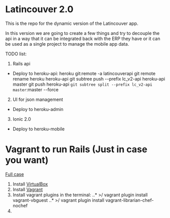 # Latincouver 2.0

This is the repo for the dynamic version of the Latincouver app.

In this version we are going to create a few things and try to decouple the api in a way that it can be integrated back with the ERP they have or it can be used as a single project to manage the mobile app data.

TODO list:
1. Rails api
  - Deploy to heroku-api:
  heroku git:remote -a latincouverapi
  git remote rename heroku heroku-api
  git subtree push --prefix lc_v2-api heroku-api master
  git push heroku-api `git subtree split --prefix lc_v2-api master`:master --force

2. UI for json management
  - Deploy to heroku-admin

3. Ionic 2.0
  - Deploy to heroku-mobile

# Vagrant to run Rails (Just in case you want)

[Full case](https://gorails.com/guides/using-vagrant-for-rails-development)

1. Install [VirtualBox](https://www.virtualbox.org/wiki/Downloads)
2. Install [Vagrant](https://www.vagrantup.com/downloads.html)
3. Install vagrant plugins in the terminal:
..* >/ vagrant plugin install vagrant-vbguest
..* >/ vagrant plugin install vagrant-librarian-chef-nochef
4. 